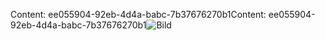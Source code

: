 <span data-ttu-id="f39a7-101">Content: ee055904-92eb-4d4a-babc-7b37676270b1</span><span class="sxs-lookup"><span data-stu-id="f39a7-101">Content: ee055904-92eb-4d4a-babc-7b37676270b1</span></span>![Bild](da0dbf6b-1711-4e60-8140-919cc4dd2795.png)
